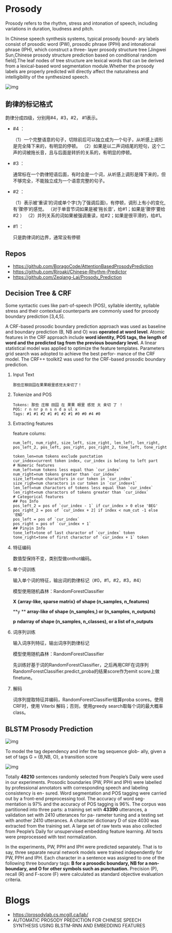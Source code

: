 # Prosody

Prosody refers to the rhythm, stress and intonation of speech, including variations in duration, loudness and pitch.

In Chinese speech synthesis systems, typical prosody bound- ary labels consist of prosodic word (PW), prosodic phrase (PPH) and intonational phrase (IPH), which construct a three- layer prosody structure tree [Jingwei Sun,Chinese prosody structure prediction based on conditional random field].The leaf nodes of tree structure are lexical words that can be derived from a lexical-based word segmentation module.Whether the prosody labels are properly predicted will directly affect the naturalness and intelligibility of the synthesized speech.

![img](/Users/zhanghui41/workspace/zh794390558.github.io/src/_static/prosody-sctructure-tree.png)

## **韵律的标记格式**

韵律分成四级，分别用#4，#3，#2， #1表示。

- #4 ：

  （1）一个完整语意的句子，切除前后可以独立成为一个句子，从听感上调形是完全降下来的，有明显的停顿。 （2）如果是以二声词结尾的短句，这个二声的词被拖长音，且与后面是转折的关系的，有明显的停顿。

- #3 ：

  通常标在一个韵律短语后面，有时会是一个词，从听感上调形是降下来的，但不够完全，不能独立成为一个语意完整的句子。

- #2 ：

  （1）表示被‘重读’的词或单个字(为了强调后面)，有停顿，调形上有小的变化, 有‘骤停’的感觉。 （对于单音节词如果是被‘拖长音’，给#1；如果是‘骤停’要给#2 ） （2）并列关系的词如果被强调重读，给#2；如果是很平滑的，给#1。

- #1 ：

  只是韵律词的边界，通常没有停顿

## Repos

* https://github.com/BoragoCode/AttentionBasedProsodyPrediction
* https://github.com/Riroaki/Chinese-Rhythm-Predictor
* https://github.com/Zeqiang-Lai/Prosody_Prediction

## Decision Tree & CRF

Some syntactic cues like part-of-speech (POS), syllable identity, syllable stress and their contextual counterparts are commonly used for prosody boundary prediction [3,4,5].

A CRF-based prosodic boundary prediction approach was used as baseline and boundary prediction (B, NB and O) was **operated at word level**. Atomic features in the CRF approach include **word identity, POS tags, the length of word and the predicted tag from the previous boundary level.** A linear statistical model was applied to optimize the feature templates. Parameters grid search was adopted to achieve the best perfor- mance of the CRF model. The CRF++ toolkit2 was used for the CRF-based prosodic boundary prediction.

1. Input Text

   ```
   那些庄稼田园在果果眼里感觉太亲切了！
   ```

2. Tokenize and POS

   ```
   Tokens: 那些 庄稼 田园 在 果果 眼里 感觉 太 亲切 了 ！
   POS: r n nr p n s n d a ul x
   Tags: #1 #1 #2 #1 #1 #2 #1 #0 #0 #4 #0
   ```

3. Extracting features

   feature colums:

   ```
   num_left, num_right, size_left, size_right, len_left, len_right, pos_left_2, pos_left, pos_right, pos_right_2, tone_left, tone_right
   ```

   ```
   token_len=num tokens exclude punctation
   cur_index=current token index, cur_index is belong to left part
   # Numeric features
   num_left=num tokens less equal than `cur_index`
   num_right=num tokens greater than `cur_index`
   size_left=num charactors in cur token in `cur_index`
   size_righ=num charactors in cur token in `cur_index+1`
   len_left=num charactors of tokens less equal than `cur_index`
   len_right=num charactors of tokens greater than `cur_index`
   # Categorical features
   ## Pos Info
   pos_left_2 = pos of `cur_index - 1` if cur_index > 0 else 'BEG'
   pos_right_2 = pos of `cur_index + 2] if index < num_cut -1 else 'END'
   pos_left = pos of `cur_index`
   pos_right = pos of `cur_index + 1`
   ## Pinyin Info
   tone_left=tone of last charactor of `cur_index` token
   tone_right=tone of first charactor of `cur_index + 1` token
   ```

4. 特征编码

   数值型保持不变，类别型做onthot编码。

5. 单个词训练

   输入单个词的特征，输出词的韵律标记（#0，#1，#2，#3，#4）

   模型使用随机森林：RandomForestClassifier

   **X** **{array-like, sparse matrix} of shape (n_samples, n_features)**

   **y ** **array-like of shape (n_samples,) or (n_samples, n_outputs)**

   **p** **ndarray of shape (n_samples, n_classes), or a list of n_outputs**

6. 词序列训练

   输入词序列特征，输出词序列韵律标记

   模型使用随机森林：RandomForestClassifier

   先训练好基于词的RandomForestClassifier，之后再用CRF在词序列 RandomForestClassifier.predict_proba的结果score作为emit score上做finetune。

7. 解码

   词序列提取特征并编码，RandomForestClassifier结算proba scores。使用CRF时，使用 Viterbi 解码；否则，使用greedy search取每个词的最大概率class。

## BLSTM Prosody Prediction

![img](/Users/zhanghui41/workspace/zh794390558.github.io/src/_static/blstm-prosody.png)

To model the tag dependency and infer the tag sequence glob- ally, given a set of tags G = {B,NB, O}, a transition score

![img](/Users/zhanghui41/workspace/zh794390558.github.io/src/_static/crf-loss.png)

Totally **48210** sentences randomly selected from People’s Daily were used in our experiments. Prosodic boundaries (PW, PPH and IPH) were labelled by professional annotators with corresponding speech and labeling consistency is en- sured. Word segmentation and POS tagging were carried out by a front-end preprocessing tool. The accuracy of word seg- mentation is 97% and the accuracy of POS tagging is 96%. The corpus was partitioned into three parts: a training set with **43390** utterances, a validation set with 2410 utterances for pa- rameter tuning and a testing set with another 2410 utterances. A character dictionary D of size 4030 was extracted from the training set. A large set of raw texts was also collected from People’s Daily for unsupervised embedding feature learning. All texts were preprocessed with text normalization.

In the experiments, PW, PPH and IPH were predicted separately. That is to say, three separate neural network models were trained independently for PW, PPH and IPH. Each character in a sentence was assigned to one of the following three boundary tags: **B for a prosodic boundary, NB for a non-boundary, and O for other symbols such as punctuation.** Precision (P), recall (R) and F-score (F) were calculated as standard objective evaluation criteria.

# Blogs

* https://prosodylab.cs.mcgill.ca/lab/
* AUTOMATIC PROSODY PREDICTION FOR CHINESE SPEECH SYNTHESIS USING BLSTM-RNN AND EMBEDDING FEATURES
